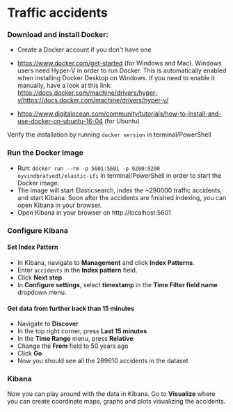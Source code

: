 # Traffic accidents

### Download and install Docker: 
- Create a Docker account if you don't have one

- https://www.docker.com/get-started (for Windows and Mac). Windows users need Hyper-V in order to run Docker. This is automatically enabled when installing Docker Desktop on Windows. If you need to enable it manually, have a look at this link: https://docs.docker.com/machine/drivers/hyper-v/https://docs.docker.com/machine/drivers/hyper-v/

- https://www.digitalocean.com/community/tutorials/how-to-install-and-use-docker-on-ubuntu-16-04 (for Ubuntu)

Verify the installation by running `docker version` in terminal/PowerShell

### Run the Docker Image
- Run: `docker run --rm -p 5601:5601 -p 9200:9200 oyvindbratvedt/elastic-ifi` in terminal/PowerShell in order to start the Docker image.
- The image will start Elasticsearch, index the ~290000 traffic accidents, and start Kibana. Soon after the accidents are finished indexing, you can open Kibana in your browser. 
- Open Kibana in your browser on http://localhost:5601

### Configure Kibana
#### Set Index Pattern
- In Kibana, navigate to **Management** and click **Index Patterns**.
- Enter `accidents` in the **Index pattern** field. 
- Click **Next step**
- In **Configure settings**, select **timestamp** in the **Time Filter field name** dropdown menu.

#### Get data from further back than 15 minutes
- Navigate to **Discover**
- In the top right corner, press **Last 15 minutes**
- In the **Time Range** menu, press **Relative**
- Change the **From** field to 50 years ago
- Click **Go**
- Now you should see all the 289610 accidents in the dataset 


### Kibana
Now you can play around with the data in Kibana. Go to **Visualize** where you can create coordinate maps, graphs and plots visualizing the accidents. 
